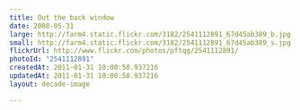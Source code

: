```yaml
---
title: Out the back window
date: 2008-05-31
large: http://farm4.static.flickr.com/3182/2541112891_67d45ab389_b.jpg
small: http://farm4.static.flickr.com/3182/2541112891_67d45ab389_s.jpg
flickrUrl: http://www.flickr.com/photos/pftqg/2541112891/
photoId: "2541112891"
createdAt: 2011-01-31 10:00:50.937216
updatedAt: 2011-01-31 10:00:50.937216
layout: decade-image

---
```


